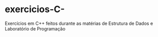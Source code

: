# exercicios-C-
Exercícios em C++ feitos durante as matérias de Estrutura de Dados e Laboratório de Programação
